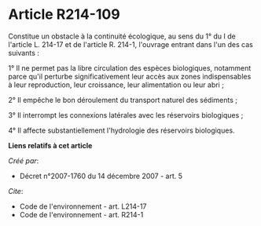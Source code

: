 # Article R214-109

Constitue un obstacle à la continuité écologique, au sens du 1° du I de l'article L. 214-17 et de l'article R. 214-1,
l'ouvrage entrant dans l'un des cas suivants :

1° Il ne permet pas la libre circulation des espèces biologiques, notamment parce qu'il perturbe significativement leur accès
aux zones indispensables à leur reproduction, leur croissance, leur alimentation ou leur abri ;

2° Il empêche le bon déroulement du transport naturel des sédiments ;

3° Il interrompt les connexions latérales avec les réservoirs biologiques ;

4° Il affecte substantiellement l'hydrologie des réservoirs biologiques.

**Liens relatifs à cet article**

_Créé par_:

  - Décret n°2007-1760 du 14 décembre 2007 - art. 5

_Cite_:

  - Code de l'environnement - art. L214-17
  - Code de l'environnement - art. R214-1
